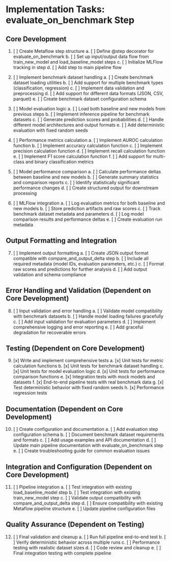 # Implementation Tasks: evaluate_on_benchmark Step

## Core Development

1. [ ] Create Metaflow step structure
   a. [ ] Define @step decorator for evaluate_on_benchmark
   b. [ ] Set up input/output data flow from train_new_model and load_baseline_model steps
   c. [ ] Initialize MLFlow tracking in step
   d. [ ] Add step to main pipeline flow

2. [ ] Implement benchmark dataset handling
   a. [ ] Create benchmark dataset loading utilities
   b. [ ] Add support for multiple benchmark types (classification, regression)
   c. [ ] Implement data validation and preprocessing
   d. [ ] Add support for different data formats (JSON, CSV, parquet)
   e. [ ] Create benchmark dataset configuration schema

3. [ ] Model evaluation logic
   a. [ ] Load both baseline and new models from previous steps
   b. [ ] Implement inference pipeline for benchmark datasets
   c. [ ] Generate prediction scores and probabilities
   d. [ ] Handle different model architectures and output formats
   e. [ ] Add deterministic evaluation with fixed random seeds

4. [ ] Performance metrics calculation
   a. [ ] Implement AUROC calculation function
   b. [ ] Implement accuracy calculation function
   c. [ ] Implement precision calculation function
   d. [ ] Implement recall calculation function
   e. [ ] Implement F1 score calculation function
   f. [ ] Add support for multi-class and binary classification metrics

5. [ ] Model performance comparison
   a. [ ] Calculate performance deltas between baseline and new models
   b. [ ] Generate summary statistics and comparison reports
   c. [ ] Identify statistically significant performance changes
   d. [ ] Create structured output for downstream processing

6. [ ] MLFlow integration
   a. [ ] Log evaluation metrics for both baseline and new models
   b. [ ] Store prediction artifacts and raw scores
   c. [ ] Track benchmark dataset metadata and parameters
   d. [ ] Log model comparison results and performance deltas
   e. [ ] Create evaluation run metadata

## Output Formatting and Integration

7. [ ] Implement output formatting
   a. [ ] Create JSON output format compatible with compare_and_output_delta step
   b. [ ] Include all required metadata (model IDs, evaluation parameters, etc.)
   c. [ ] Format raw scores and predictions for further analysis
   d. [ ] Add output validation and schema compliance

## Error Handling and Validation (Dependent on Core Development)

8. [ ] Input validation and error handling
   a. [ ] Validate model compatibility with benchmark datasets
   b. [ ] Handle model loading failures gracefully
   c. [ ] Add input validation for evaluation parameters
   d. [ ] Implement comprehensive logging and error reporting
   e. [ ] Add graceful degradation for recoverable errors

## Testing (Dependent on Core Development)

9. [x] Write and implement comprehensive tests
   a. [x] Unit tests for metric calculation functions
   b. [x] Unit tests for benchmark dataset handling
   c. [x] Unit tests for model evaluation logic
   d. [x] Unit tests for performance comparison functions
   e. [x] Integration tests with mock models and datasets
   f. [x] End-to-end pipeline tests with real benchmark data
   g. [x] Test deterministic behavior with fixed random seeds
   h. [x] Performance regression tests

## Documentation (Dependent on Core Development)

10. [ ] Create configuration and documentation
    a. [ ] Add evaluation step configuration schema
    b. [ ] Document benchmark dataset requirements and formats
    c. [ ] Add usage examples and API documentation
    d. [ ] Update main pipeline documentation with evaluate_on_benchmark step
    e. [ ] Create troubleshooting guide for common evaluation issues

## Integration and Configuration (Dependent on Core Development)

11. [ ] Pipeline integration
    a. [ ] Test integration with existing load_baseline_model step
    b. [ ] Test integration with existing train_new_model step
    c. [ ] Validate output compatibility with compare_and_output_delta step
    d. [ ] Ensure compatibility with existing Metaflow pipeline structure
    e. [ ] Update pipeline configuration files

## Quality Assurance (Dependent on Testing)

12. [ ] Final validation and cleanup
    a. [ ] Run full pipeline end-to-end test
    b. [ ] Verify deterministic behavior across multiple runs
    c. [ ] Performance testing with realistic dataset sizes
    d. [ ] Code review and cleanup
    e. [ ] Final integration testing with complete pipeline